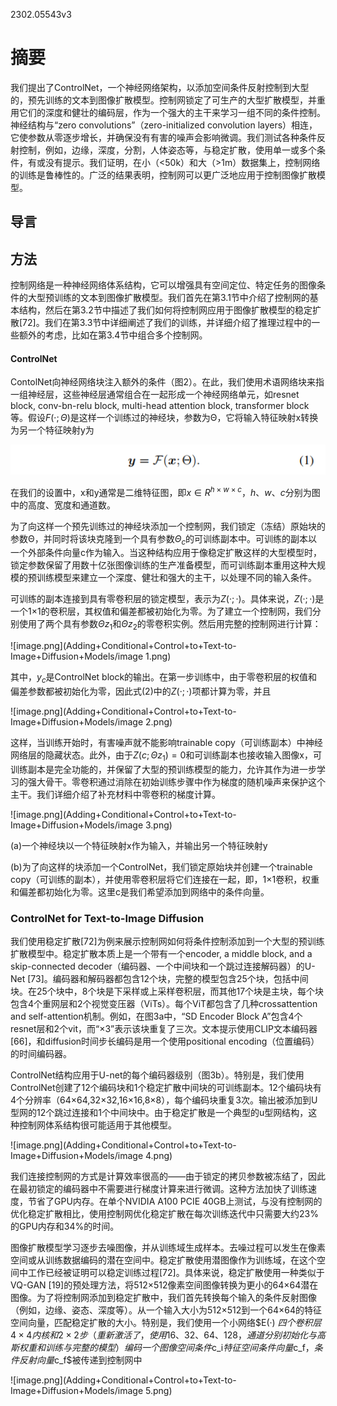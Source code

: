 2302.05543v3

# 摘要

我们提出了ControlNet，一个神经网络架构，以添加空间条件反射控制到大型的，预先训练的文本到图像扩散模型。控制网锁定了可生产的大型扩散模型，并重用它们的深度和健壮的编码层，作为一个强大的主干来学习一组不同的条件控制。神经结构与“zero convolutions”（zero-initialized convolution layers）相连，它使参数从零逐步增长，并确保没有有害的噪声会影响微调。我们测试各种条件反射控制，例如，边缘，深度，分割，人体姿态等，与稳定扩散，使用单一或多个条件，有或没有提示。我们证明，在小（<50k）和大（>1m）数据集上，控制网络的训练是鲁棒性的。广泛的结果表明，控制网可以更广泛地应用于控制图像扩散模型。

## 导言

## 方法

控制网络是一种神经网络体系结构，它可以增强具有空间定位、特定任务的图像条件的大型预训练的文本到图像扩散模型。我们首先在第3.1节中介绍了控制网的基本结构，然后在第3.2节中描述了我们如何将控制网应用于图像扩散模型的稳定扩散[72]。我们在第3.3节中详细阐述了我们的训练，并详细介绍了推理过程中的一些额外的考虑，比如在第3.4节中组合多个控制网。

#### ControlNet

ContolNet向神经网络块注入额外的条件（图2）。在此，我们使用术语网络块来指一组神经层，这些神经层通常组合在一起形成一个神经网络单元，如resnet block, conv-bn-relu block, multi-head attention block, transformer block等。假设$F(·;Θ)$是这样一个训练过的神经块，参数为Θ，它将输入特征映射x转换为另一个特征映射y为

![image.png](Adding+Conditional+Control+to+Text-to-Image+Diffusion+Models/image.png)

在我们的设置中，x和y通常是二维特征图，即$x∈R^{h×w×c}，{h、w、c}$分别为图中的高度、宽度和通道数。

为了向这样一个预先训练过的神经块添加一个控制网，我们锁定（冻结）原始块的参数Θ，并同时将该块克隆到一个具有参数$Θ_c$的可训练副本中。可训练的副本以一个外部条件向量c作为输入。当这种结构应用于像稳定扩散这样的大型模型时，锁定参数保留了用数十亿张图像训练的生产准备模型，而可训练副本重用这种大规模的预训练模型来建立一个深度、健壮和强大的主干，以处理不同的输入条件。

可训练的副本连接到具有零卷积层的锁定模型，表示为$Z(·;·)$。具体来说，$Z(·;·)$是一个1×1的卷积层，其权值和偏差都被初始化为零。为了建立一个控制网，我们分别使用了两个具有参数$Θz_1$和$Θ{z_2}$的零卷积实例。然后用完整的控制网进行计算：

![image.png](Adding+Conditional+Control+to+Text-to-Image+Diffusion+Models/image 1.png)

其中，$y_c$是ControlNet block的输出。在第一步训练中，由于零卷积层的权值和偏差参数都被初始化为零，因此式(2)中的$Z(·;·)$项都计算为零，并且

![image.png](Adding+Conditional+Control+to+Text-to-Image+Diffusion+Models/image 2.png)

这样，当训练开始时，有害噪声就不能影响trainable copy（可训练副本）中神经网络层的隐藏状态。此外，由于$Z(c;Θz_1)= 0$和可训练副本也接收输入图像x，可训练副本是完全功能的，并保留了大型的预训练模型的能力，允许其作为进一步学习的强大骨干。零卷积通过消除在初始训练步骤中作为梯度的随机噪声来保护这个主干。我们详细介绍了补充材料中零卷积的梯度计算。

![image.png](Adding+Conditional+Control+to+Text-to-Image+Diffusion+Models/image 3.png)

(a)一个神经块以一个特征映射x作为输入，并输出另一个特征映射y

(b)为了向这样的块添加一个ControlNet，我们锁定原始块并创建一个trainable copy（可训练的副本），并使用零卷积层将它们连接在一起，即，1×1卷积，权重和偏差都初始化为零。这里c是我们希望添加到网络中的条件向量。

### ControlNet for Text-to-Image Diffusion

我们使用稳定扩散[72]为例来展示控制网如何将条件控制添加到一个大型的预训练扩散模型中。稳定扩散本质上是一个带有一个encoder, a middle block, and a skip-connected decoder（编码器、一个中间块和一个跳过连接解码器）的U-Net [73]。编码器和解码器都包含12个块，完整的模型包含25个块，包括中间块。在25个块中，8个块是下采样或上采样卷积层，而其他17个块是主块，每个块包含4个重网层和2个视觉变压器（ViTs）。每个ViT都包含了几种crossattention and self-attention机制。例如，在图3a中，“SD Encoder Block A”包含4个resnet层和2个vit，而“×3”表示该块重复了三次。文本提示使用CLIP文本编码器[66]，和diffusion时间步长编码是用一个使用positional encoding（位置编码）的时间编码器。

ControlNet结构应用于U-net的每个编码器级别（图3b）。特别是，我们使用ControlNet创建了12个编码块和1个稳定扩散中间块的可训练副本。12个编码块有4个分辨率（64×64,32×32,16×16,8×8），每个编码块重复3次。输出被添加到U型网的12个跳过连接和1个中间块中。由于稳定扩散是一个典型的u型网结构，这种控制网体系结构很可能适用于其他模型。

![image.png](Adding+Conditional+Control+to+Text-to-Image+Diffusion+Models/image 4.png)

我们连接控制网的方式是计算效率很高的——由于锁定的拷贝参数被冻结了，因此在最初锁定的编码器中不需要进行梯度计算来进行微调。这种方法加快了训练速度，节省了GPU内存。在单个NVIDIA A100 PCIE 40GB上测试，与没有控制网的优化稳定扩散相比，使用控制网优化稳定扩散在每次训练迭代中只需要大约23%的GPU内存和34%的时间。

图像扩散模型学习逐步去噪图像，并从训练域生成样本。去噪过程可以发生在像素空间或从训练数据编码的潜在空间中。稳定扩散使用潜图像作为训练域，在这个空间中工作已经被证明可以稳定训练过程[72]。具体来说，稳定扩散使用一种类似于VQ-GAN [19]的预处理方法，将512×512像素空间图像转换为更小的64×64潜在图像。为了将控制网添加到稳定扩散中，我们首先转换每个输入的条件反射图像（例如，边缘、姿态、深度等）。从一个输入大小为512×512到一个64×64的特征空间向量，匹配稳定扩散的大小。特别是，我们使用一个小网络$E(·)
$四个卷积层4×4内核和2×2步（重新激活了，使用16、32、64、128，通道分别初始化与高斯权重和训练与完整的模型）编码一个图像空间条件$c_i$特征空间条件向量$c_f$，条件反射向量$c_f$被传递到控制网中

![image.png](Adding+Conditional+Control+to+Text-to-Image+Diffusion+Models/image 5.png)





